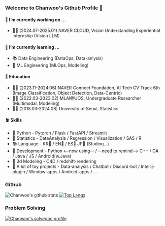 ### Welcome to Chanwoo's Github Profile 👋

#### 🔭 I’m currently working on ...
- 🧑‍💼 (2024.07-2025.01) NAVER CLOUD, Vision Understanding Experiential Internship (Vision LLM)

#### 🌱 I’m currently learning ...
- 📚 Data Engineering (DataOps, Data-anlysis)
- 🤖 ML Engineering (MLOps, Modeling)

#### 🏫 Education 
- 🧑‍💻 (2023.11-2024.06) NAVER Connect Foundation, AI Tech CV Track 6th (Image Classification, Object Detection, Data-Centric)
- 👨‍🔬 (2022.03-2023.02) MLAI@UOS, Undergraduate Researcher (Multimodal, Modeling)
- 🧑‍🎓 (2018.03-2024.08) University of Seoul, Statistics

#### 🪴 Skills
- 🐍 Python - Pytorch / Flask / FastAPI / Streamlit
- 🎲 Statistics - DataAnalysis / Regression / Visualization / SAS / R
- 📚 Language - KR🥇 / EN🥈 / ES🥉 JP🥉 (Studing...)
- 🤖 Development - Python <--now using-- / --need to remind--> C++ / C# / Java / JS / Android(w.Java)
- 🎨 3d Modeling - C4D / redshift-rendering
- 👾 A lot of toy projects - Data-analysis / Chatbot / Discord-bot / Intellij-plugin / Window-apps / Android-apps / ...

### Github
![Chanwoo's github stats](https://github-readme-stats.vercel.app/api?username=uowol&show_icons=true&hide_border=true) 
[![Top Langs](https://github-readme-stats.vercel.app/api/top-langs/?username=uowol&layout=compact)](https://github.com/uowol/github-readme-stats)

### Problem Solving
[![Chanwoo's solvedac profile](http://mazassumnida.wtf/api/v2/generate_badge?boj=kcw6621)](https://solved.ac/profile/kcw6621)
